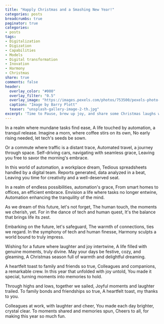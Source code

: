 ```yaml
---
title: "Happly Christmas and a Smashing New Year!"
categories: posts
breadcrumbs: true
paginator: true
categories: 
- posts
tags:
- Digitalization
- Digization
- Capabilities
- Models
- Digital transformation
- Inovation
- Harmony
- Christmas
share: true
comments: false
header:
  overlay_color: "#000"
  overlay_filter: "0.5"
  overlay_image: "https://images.pexels.com/photos/753500/pexels-photo-753500.jpeg?auto=compress&cs=tinysrgb&w=600"
  caption: "Image by Barry Plott"
  teaser: "unsplash-gallery-image-2-th.jpg"
excerpt: 'Time to Pause, brew up joy, and share some Christmas laughs with your favorite people!'
---
```


In a realm where mundane tasks find ease,
A life touched by automation, a tranquil release.
Imagine a morn, where coffee stirs on its own,
No early rising needed, let tech's seeds be sown.

Or a commute where traffic is a distant trace,
Automated travel, a journey through space.
Self-driving cars, navigating with seamless grace,
Leaving you free to savor the morning's embrace.

In this world of automation, a workplace dream,
Tedious spreadsheets handled by a digital team.
Reports generated, data analyzed in a beat,
Leaving you time for creativity and a well-deserved seat.

In a realm of endless possibilities, automation's grace,
From smart homes to offices, an efficient embrace.
Envision a life where tasks no longer entwine,
Automation enhancing the tranquility of the mind.

As we dream of this future, let's not forget,
The human touch, the moments we cherish, yet.
For in the dance of tech and human quest,
It's the balance that brings life its zest.

Embarking on the future, let's safeguard,
The warmth of connections, ties we regard.
In the symphony of tech and human finesse,
Harmony sculpts a world bound to truly impress.

Wishing for a future where laughter and joy intertwine,
A life filled with genuine moments, truly divine.
May your days be festive, cozy, and gleaming,
A Christmas season full of warmth and delightful dreaming.

A heartfelt toast to family and friends so true,
Colleagues and companions, a remarkable crew.
In this year that unfolded with joy untold,
You made it special, turning moments into memories to hold.

Through highs and lows, together we sailed,
Joyful moments and laughter trailed.
To family bonds and friendships so true,
A heartfelt toast, my thanks to you.

Colleagues at work, with laughter and cheer,
You made each day brighter, crystal clear.
To moments shared and memories spun,
Cheers to all, for making this year so much fun.
